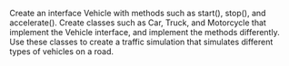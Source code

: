 Create an interface Vehicle with methods such as start(), stop(), and accelerate(). Create classes such as Car, Truck, and Motorcycle that implement the Vehicle interface, and implement the methods differently. Use these classes to create a traffic simulation that simulates different types of vehicles on a road.